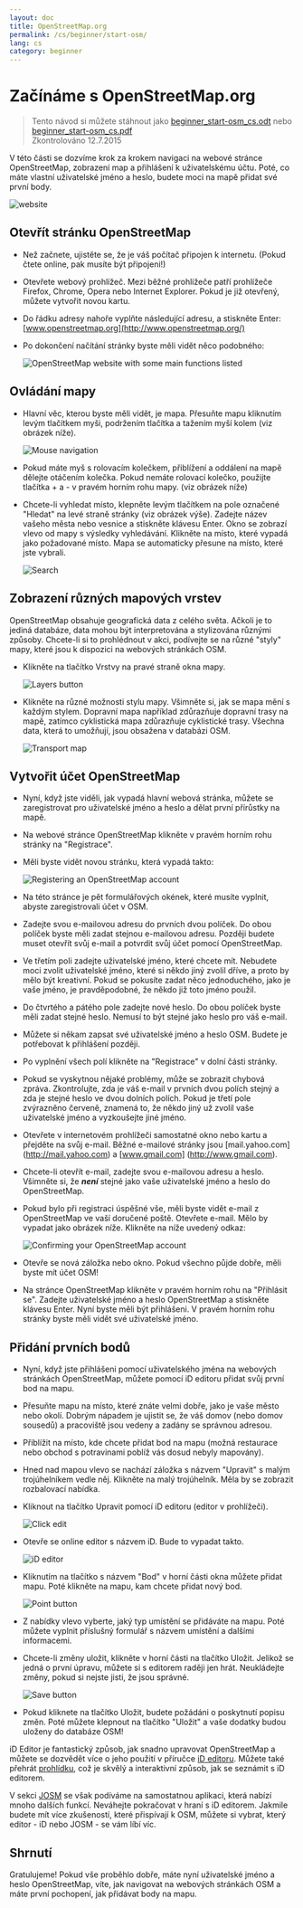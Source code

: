 ```yaml
---
layout: doc
title: OpenStreetMap.org
permalink: /cs/beginner/start-osm/
lang: cs
category: beginner
---
```


Začínáme s OpenStreetMap.org
====================================

> Tento návod si můžete stáhnout jako [beginner_start-osm_cs.odt](/files/beginner_start-osm_cs.odt) nebo [beginner_start-osm_cs.pdf](/files/beginner_start-osm_cs.pdf)  
> Zkontrolováno 12.7.2015  

V této části se dozvíme krok za krokem navigaci na webové stránce OpenStreetMap, zobrazení map a přihlášení k uživatelskému účtu. Poté, co máte vlastní uživatelské jméno a heslo, budete moci na mapě přidat své první body.

![website][]

Otevřít stránku OpenStreetMap
-------------------------------

- Než začnete, ujistěte se, že je váš počítač připojen k internetu. (Pokud čtete online, pak musíte být připojeni!)
- Otevřete webový prohlížeč. Mezi běžné prohlížeče patří prohlížeče Firefox, Chrome, Opera nebo Internet Explorer. Pokud je již otevřený, můžete vytvořit novou kartu.
- Do řádku adresy nahoře vyplňte následující adresu, a stiskněte Enter:
    [www.openstreetmap.org](http://www.openstreetmap.org/)
- Po dokončení načítání stránky byste měli vidět něco podobného:

    ![OpenStreetMap website with some main functions listed][]

Ovládání mapy
----------------

- Hlavní věc, kterou byste měli vidět, je mapa. Přesuňte mapu kliknutím levým tlačítkem myši, podržením tlačítka a tažením myší kolem (viz obrázek níže).

    ![Mouse navigation][]

- Pokud máte myš s rolovacím kolečkem, přiblížení a oddálení na mapě dělejte otáčením kolečka. Pokud nemáte rolovací kolečko, použijte tlačítka + a - v pravém horním rohu mapy. (viz obrázek níže)
- Chcete-li vyhledat místo, klepněte levým tlačítkem na pole označené "Hledat" na levé straně stránky (viz obrázek výše). Zadejte název vašeho města nebo vesnice a stiskněte klávesu Enter. Okno se zobrazí vlevo od mapy s výsledky vyhledávání. Klikněte na místo, které vypadá jako požadované místo. Mapa se automaticky přesune na místo, které jste vybrali.

    ![Search][]
   

Zobrazení různých mapových vrstev
------------------------

OpenStreetMap obsahuje geografická data z celého světa. Ačkoli je to jediná databáze, data mohou být interpretována a stylizována různými způsoby. Chcete-li si to prohlédnout v akci, podívejte se na různé "styly" mapy, které jsou k dispozici na webových stránkách OSM.

- Klikněte na tlačítko Vrstvy na pravé straně okna mapy.

    ![Layers button][]

- Klikněte na různé možnosti stylu mapy. Všimněte si, jak se mapa mění s každým stylem. Dopravní mapa například zdůrazňuje dopravní trasy na mapě, zatímco cyklistická mapa zdůrazňuje cyklistické trasy. Všechna data, která to umožňují, jsou obsažena v databázi OSM.

    ![Transport map][]

Vytvořit účet OpenStreetMap
-------------------------------

- Nyní, když jste viděli, jak vypadá hlavní webová stránka, můžete se zaregistrovat pro uživatelské jméno a heslo a dělat první přírůstky na mapě.
- Na webové stránce OpenStreetMap klikněte v pravém horním rohu stránky na "Registrace".
- Měli byste vidět novou stránku, která vypadá takto:

    ![Registering an OpenStreetMap account][]

- Na této stránce je pět formulářových okének, které musíte vyplnit, abyste zaregistrovali účet v OSM.
- Zadejte svou e-mailovou adresu do prvních dvou políček. Do obou políček byste měli zadat stejnou e-mailovou adresu. Později budete muset otevřít svůj e-mail a potvrdit svůj účet pomocí OpenStreetMap.
- Ve třetím poli zadejte uživatelské jméno, které chcete mít. Nebudete moci zvolit uživatelské jméno, které si někdo jiný zvolil dříve, a proto by mělo být kreativní. Pokud se pokusíte zadat něco jednoduchého, jako je vaše jméno, je pravděpodobné, že někdo již toto jméno použil.
- Do čtvrtého a pátého pole zadejte nové heslo. Do obou políček byste měli zadat stejné heslo. Nemusí to být stejné jako heslo pro váš e-mail.
- Můžete si někam zapsat své uživatelské jméno a heslo OSM. Budete je potřebovat k přihlášení později.
- Po vyplnění všech polí klikněte na "Registrace" v dolní části stránky.
- Pokud se vyskytnou nějaké problémy, může se zobrazit chybová zpráva. Zkontrolujte, zda je váš e-mail v prvních dvou polích stejný a zda je stejné heslo ve dvou dolních polích. Pokud je třetí pole zvýrazněno červeně, znamená to, že někdo jiný už zvolil vaše uživatelské jméno a vyzkoušejte jiné jméno.
- Otevřete v internetovém prohlížeči samostatné okno nebo kartu a přejděte na svůj e-mail. Běžné e-mailové stránky jsou [mail.yahoo.com] (http://mail.yahoo.com) a [www.gmail.com] (http://www.gmail.com).
- Chcete-li otevřít e-mail, zadejte svou e-mailovou adresu a heslo. Všimněte si, že ___není___ stejné jako vaše uživatelské jméno a heslo do OpenStreetMap.
- Pokud bylo při registraci úspěšné vše, měli byste vidět e-mail z OpenStreetMap ve vaší doručené poště. Otevřete e-mail. Mělo by vypadat jako obrázek níže. Klikněte na níže uvedený odkaz:

    ![Confirming your OpenStreetMap account][]

- Otevře se nová záložka nebo okno. Pokud všechno půjde dobře, měli byste mít účet OSM!
- Na stránce OpenStreetMap klikněte v pravém horním rohu na "Přihlásit se". Zadejte uživatelské jméno a heslo OpenStreetMap a stiskněte klávesu Enter. Nyní byste měli být přihlášeni. V pravém horním rohu stránky byste měli vidět své uživatelské jméno.

Přidání prvních bodů
------------------------

- Nyní, když jste přihlášeni pomocí uživatelského jména na webových stránkách OpenStreetMap, můžete pomocí iD editoru  přidat svůj první bod na mapu.
- Přesuňte mapu na místo, které znáte velmi dobře, jako je vaše město nebo okolí. Dobrým nápadem je ujistit se, že váš domov (nebo domov sousedů) a pracoviště jsou vedeny a zadány se správnou adresou. 
- Přiblížit na místo, kde chcete přidat bod na mapu (možná restaurace nebo obchod s potravinami poblíž vás dosud nebyly mapovány).
- Hned nad mapou vlevo se nachází záložka s názvem "Upravit" s malým trojúhelníkem vedle něj. Klikněte na malý trojúhelník. Měla by se zobrazit rozbalovací nabídka.
- Kliknout na tlačítko Upravit pomocí iD editoru (editor v prohlížeči).

    ![Click edit][]

- Otevře se online editor s názvem iD. Bude to vypadat takto.

    ![iD editor][] 

- Kliknutím na tlačítko s názvem "Bod" v horní části okna můžete přidat mapu. Poté klikněte na mapu, kam chcete přidat nový bod.

    ![Point button][]    

- Z nabídky vlevo vyberte, jaký typ umístění se přidáváte na mapu. Poté můžete vyplnit příslušný formulář s názvem umístění a dalšími informacemi.
- Chcete-li změny uložit, klikněte v horní části na tlačítko Uložit. Jelikož se jedná o první úpravu, můžete si s editorem raději jen hrát. Neukládejte změny, pokud si nejste jisti, že jsou správné.

    ![Save button][]    

- Pokud kliknete na tlačítko Uložit, budete požádáni o poskytnutí popisu změn. Poté můžete klepnout na tlačítko "Uložit" a vaše dodatky budou uloženy do databáze OSM!


iD Editor je fantastický způsob, jak snadno upravovat OpenStreetMap a můžete se dozvědět více o jeho použití v příručce [iD editoru](/cs/beginner/id-editor/). Můžete také přehrát [prohlídku](http://www.openstreetmap.org/edit?editor=id#walkthrough=true), což je skvělý a interaktivní způsob, jak se seznámit s iD editorem.

V sekci [JOSM](/cs/josm/) se však podíváme na samostatnou aplikaci, která nabízí mnoho dalších funkcí. Neváhejte pokračovat v hraní s iD editorem. Jakmile budete mít více zkušeností, které přispívají k OSM, můžete si vybrat, který editor - iD nebo JOSM - se vám líbí víc.

Shrnutí
------- 

Gratulujeme! Pokud vše proběhlo dobře, máte nyní uživatelské jméno a heslo OpenStreetMap, víte, jak navigovat na webových stránkách OSM a máte první pochopení, jak přidávat body na mapu.



[website]: /images/beginner/start-osm_website.png
[OpenStreetMap website with some main functions listed]: /images/beginner/osm-website-main-functions.png
[Mouse navigation]: /images/beginner/mouse-navigation.png
[Search]: /images/beginner/search.png
[Layers button]: /images/beginner/layers.png
[Transport map]: /images/beginner/transport-map.png
[Registering an OpenStreetMap account]: /images/beginner/registering-account.png
[Confirming your OpenStreetMap account]: /images/beginner/confirming-account.png
[Click edit]: /images/beginner/click-edit.png
[iD editor]: /images/beginner/id-editor.png 
[Point button]: /images/beginner/point-button.png
[Save button]: /images/beginner/save-button.png